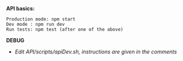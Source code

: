 **API basics:**
```
Production mode: npm start
Dev mode : npm run dev
Run tests: npm test (after one of the above)
```

**DEBUG** 
* *Edit API/scripts/apiDev.sh, instructions are given in the comments*
